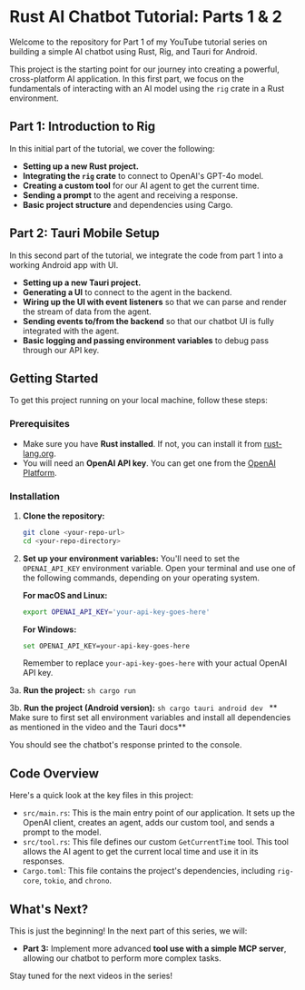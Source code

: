 # Rust AI Chatbot Tutorial: Parts 1 & 2

Welcome to the repository for Part 1 of my YouTube tutorial series on building a simple AI chatbot using Rust, Rig, and Tauri for Android.

This project is the starting point for our journey into creating a powerful, cross-platform AI application. In this first part, we focus on the fundamentals of interacting with an AI model using the `rig` crate in a Rust environment.

## Part 1: Introduction to Rig

In this initial part of the tutorial, we cover the following:

* **Setting up a new Rust project.**
* **Integrating the `rig` crate** to connect to OpenAI's GPT-4o model.
* **Creating a custom tool** for our AI agent to get the current time.
* **Sending a prompt** to the agent and receiving a response.
* **Basic project structure** and dependencies using Cargo.

## Part 2: Tauri Mobile Setup

In this second part of the tutorial, we integrate the code from part 1 into a working Android app with UI.

* **Setting up a new Tauri project.**
* **Generating a UI** to connect to the agent in the backend.
* **Wiring up the UI with event listeners** so that we can parse and render the stream of data from the agent.
* **Sending events to/from the backend** so that our chatbot UI is fully integrated with the agent.
* **Basic logging and passing environment variables** to debug pass through our API key.

## Getting Started

To get this project running on your local machine, follow these steps:

### Prerequisites

* Make sure you have **Rust installed**. If not, you can install it from [rust-lang.org](https://www.rust-lang.org/).
* You will need an **OpenAI API key**. You can get one from the [OpenAI Platform](https://platform.openai.com/).

### Installation

1.  **Clone the repository:**
    ```sh
    git clone <your-repo-url>
    cd <your-repo-directory>
    ```

2.  **Set up your environment variables:**
    You'll need to set the `OPENAI_API_KEY` environment variable. Open your terminal and use one of the following commands, depending on your operating system.

    **For macOS and Linux:**
    ```sh
    export OPENAI_API_KEY='your-api-key-goes-here'
    ```

    **For Windows:**
    ```sh
    set OPENAI_API_KEY=your-api-key-goes-here
    ```
    Remember to replace `your-api-key-goes-here` with your actual OpenAI API key.

3a.  **Run the project:**
    ```sh
    cargo run
    ```

3b.  **Run the project (Android version):**
    ```sh
    cargo tauri android dev
    ```
** Make sure to first set all environment variables and install all dependencies as mentioned in the video and the Tauri docs**

You should see the chatbot's response printed to the console.

## Code Overview

Here's a quick look at the key files in this project:

* `src/main.rs`: This is the main entry point of our application. It sets up the OpenAI client, creates an agent, adds our custom tool, and sends a prompt to the model.
* `src/tool.rs`: This file defines our custom `GetCurrentTime` tool. This tool allows the AI agent to get the current local time and use it in its responses.
* `Cargo.toml`: This file contains the project's dependencies, including `rig-core`, `tokio`, and `chrono`.

## What's Next?

This is just the beginning! In the next part of this series, we will:

* **Part 3:** Implement more advanced **tool use with a simple MCP server**, allowing our chatbot to perform more complex tasks.

Stay tuned for the next videos in the series!
